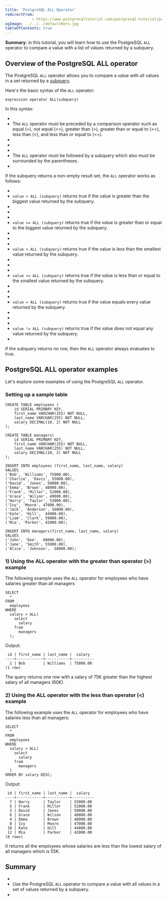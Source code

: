 ```yaml
---
title: 'PostgreSQL ALL Operator'
redirectFrom: 
            - https://www.postgresqltutorial.com/postgresql-tutorial/postgresql-all/
ogImage: ../../../defaultHero.jpg
tableOfContents: true
---
```

<!-- wp:paragraph -->

**Summary**: in this tutorial, you will learn how to use the PostgreSQL `ALL` operator to compare a value with a list of values returned by a subquery.

<!-- /wp:paragraph -->

<!-- wp:heading -->

## Overview of the PostgreSQL ALL operator

<!-- /wp:heading -->

<!-- wp:paragraph -->

The PostgreSQL `ALL` operator allows you to compare a value with all values in a set returned by a [subquery](https://www.postgresqltutorial.com/postgresql-tutorial/postgresql-subquery/).

<!-- /wp:paragraph -->

<!-- wp:paragraph -->

Here's the basic syntax of the `ALL` operator:

<!-- /wp:paragraph -->

<!-- wp:code {"language":"sql"} -->

```
expression operator ALL(subquery)
```

<!-- /wp:code -->

<!-- wp:paragraph -->

In this syntax:

<!-- /wp:paragraph -->

<!-- wp:list -->

- <!-- wp:list-item -->
- The `ALL` operator must be preceded by a comparison operator such as equal (=), not equal (&lt;>), greater than (>), greater than or equal to (>=), less than (&lt;), and less than or equal to (&lt;=).
- <!-- /wp:list-item -->
-
- <!-- wp:list-item -->
- The `ALL` operator must be followed by a subquery which also must be surrounded by the parentheses.
- <!-- /wp:list-item -->

<!-- /wp:list -->

<!-- wp:paragraph -->

If the subquery returns a non-empty result set, the `ALL` operator works as follows:

<!-- /wp:paragraph -->

<!-- wp:list -->

- <!-- wp:list-item -->
- `value > ALL (subquery)` returns true if the value is greater than the biggest value returned by the subquery.
- <!-- /wp:list-item -->
-
- <!-- wp:list-item -->
- `value >= ALL (subquery)` returns true if the value is greater than or equal to the biggest value returned by the subquery.
- <!-- /wp:list-item -->
-
- <!-- wp:list-item -->
- `value < ALL (subquery)` returns true if the value is less than the smallest value returned by the subquery.
- <!-- /wp:list-item -->
-
- <!-- wp:list-item -->
- `value <= ALL (subquery)` returns true if the value is less than or equal to the smallest value returned by the subquery.
- <!-- /wp:list-item -->
-
- <!-- wp:list-item -->
- `value = ALL (subquery)` returns true if the value equals every value returned by the subquery.
- <!-- /wp:list-item -->
-
- <!-- wp:list-item -->
- `value != ALL (subquery)` returns true if the value does not equal any value returned by the subquery.
- <!-- /wp:list-item -->

<!-- /wp:list -->

<!-- wp:paragraph -->

If the subquery returns no row, then the `ALL` operator always evaluates to true.

<!-- /wp:paragraph -->

<!-- wp:heading -->

## PostgreSQL ALL operator examples

<!-- /wp:heading -->

<!-- wp:paragraph -->

Let's explore some examples of using the PostgreSQL `ALL` operator.

<!-- /wp:paragraph -->

<!-- wp:heading {"level":3} -->

### Setting up a sample table

<!-- /wp:heading -->

<!-- wp:code {"language":"sql"} -->

```
CREATE TABLE employees (
    id SERIAL PRIMARY KEY,
    first_name VARCHAR(255) NOT NULL,
    last_name VARCHAR(255) NOT NULL,
    salary DECIMAL(10, 2) NOT NULL
);

CREATE TABLE managers(
    id SERIAL PRIMARY KEY,
    first_name VARCHAR(255) NOT NULL,
    last_name VARCHAR(255) NOT NULL,
    salary DECIMAL(10, 2) NOT NULL
);

INSERT INTO employees (first_name, last_name, salary)
VALUES
('Bob', 'Williams', 75000.00),
('Charlie', 'Davis', 55000.00),
('David', 'Jones', 50000.00),
('Emma', 'Brown', 48000.00),
('Frank', 'Miller', 52000.00),
('Grace', 'Wilson', 49000.00),
('Harry', 'Taylor', 53000.00),
('Ivy', 'Moore', 47000.00),
('Jack', 'Anderson', 56000.00),
('Kate', 'Hill',  44000.00),
('Liam', 'Clark', 59000.00),
('Mia', 'Parker', 42000.00);

INSERT INTO managers(first_name, last_name, salary)
VALUES
('John', 'Doe',  60000.00),
('Jane', 'Smith', 55000.00),
('Alice', 'Johnson',  58000.00);
```

<!-- /wp:code -->

<!-- wp:heading {"level":3} -->

### 1) Using the ALL operator with the greater than operator (>) example

<!-- /wp:heading -->

<!-- wp:paragraph -->

The following example uses the `ALL` operator for employees who have salaries greater than all managers

<!-- /wp:paragraph -->

<!-- wp:code {"language":"sql"} -->

```
SELECT
  *
FROM
  employees
WHERE
  salary > ALL(
    select
      salary
    from
      managers
  );
```

<!-- /wp:code -->

<!-- wp:paragraph -->

Output:

<!-- /wp:paragraph -->

<!-- wp:code -->

```
 id | first_name | last_name |  salary
----+------------+-----------+----------
  1 | Bob        | Williams  | 75000.00
(1 row)
```

<!-- /wp:code -->

<!-- wp:paragraph -->

The query returns one row with a salary of 75K greater than the highest salary of all managers (60K).

<!-- /wp:paragraph -->

<!-- wp:heading {"level":3} -->

### 2) Using the ALL operator with the less than operator (&lt;) example

<!-- /wp:heading -->

<!-- wp:paragraph -->

The following example uses the `ALL` operator for employees who have salaries less than all managers:

<!-- /wp:paragraph -->

<!-- wp:code {"language":"sql"} -->

```
SELECT
  *
FROM
  employees
WHERE
  salary < ALL(
    select
      salary
    from
      managers
  )
ORDER BY salary DESC;
```

<!-- /wp:code -->

<!-- wp:paragraph -->

Output:

<!-- /wp:paragraph -->

<!-- wp:code -->

```
 id | first_name | last_name |  salary
----+------------+-----------+----------
  7 | Harry      | Taylor    | 53000.00
  5 | Frank      | Miller    | 52000.00
  3 | David      | Jones     | 50000.00
  6 | Grace      | Wilson    | 49000.00
  4 | Emma       | Brown     | 48000.00
  8 | Ivy        | Moore     | 47000.00
 10 | Kate       | Hill      | 44000.00
 12 | Mia        | Parker    | 42000.00
(8 rows)
```

<!-- /wp:code -->

<!-- wp:paragraph -->

It returns all the employees whose salaries are less than the lowest salary of all managers which is 55K.

<!-- /wp:paragraph -->

<!-- wp:heading -->

## Summary

<!-- /wp:heading -->

<!-- wp:list -->

- <!-- wp:list-item -->
- Use the PostgreSQL `ALL` operator to compare a value with all values in a set of values returned by a subquery.
- <!-- /wp:list-item -->

<!-- /wp:list -->
